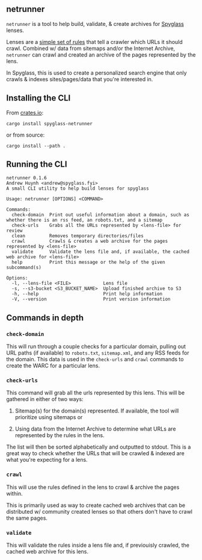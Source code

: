 ## netrunner

`netrunner` is a tool to help build, validate, & create archives for
[Spyglass][spyglass-link] lenses.

Lenses are a [simple set of rules][lens-docs] that tell a crawler which URLs it
should crawl. Combined w/ data from sitemaps and/or the Internet Archive, `netrunner`
can crawl and created an archive of the pages represented by the lens.

In Spyglass, this is used to create a personalized search engine that only crawls
& indexes sites/pages/data that you're interested in.

[spyglass-link]: https://github.com/a5huynh/spyglass
[lens-docs]: https://docs.spyglass.fyi/usage/lenses/index.html

## Installing the CLI

From [crates.io](https://crates.io/crates/spyglass-netrunner):
```
cargo install spyglass-netrunner
```

or from source:
```
cargo install --path .
```


## Running the CLI

```
netrunner 0.1.6
Andrew Huynh <andrew@spyglass.fyi>
A small CLI utility to help build lenses for spyglass

Usage: netrunner [OPTIONS] <COMMAND>

Commands:
  check-domain  Print out useful information about a domain, such as whether there is an rss feed, an robots.txt, and a sitemap
  check-urls    Grabs all the URLs represented by <lens-file> for review
  clean         Removes temporary directories/files
  crawl         Crawls & creates a web archive for the pages represented by <lens-file>
  validate      Validate the lens file and, if available, the cached web archive for <lens-file>
  help          Print this message or the help of the given subcommand(s)

Options:
  -l, --lens-file <FILE>            Lens file
  -s, --s3-bucket <S3_BUCKET_NAME>  Upload finished archive to S3
  -h, --help                        Print help information
  -V, --version                     Print version information
```


## Commands in depth

### `check-domain`
This will run through a couple checks for a particular domain, pulling out URL paths
(if available) to `robots.txt`, `sitemap.xml`, and any RSS feeds for the domain. This
data is used in the `check-urls` and `crawl` commands to create the WARC for a particular
lens.

### `check-urls`
This command will grab all the urls represented by this lens. This will be gathered
in either of two ways:

1. Sitemap(s) for the domain(s) represented. If available, the tool will prioritize
using sitemaps or

2. Using data from the Internet Archive to determine what URLs are represented by
the rules in the lens.

The list will then be sorted alphabetically and outputted to stdout. This is a great
way to check whether the URLs that will be crawled & indexed are what you're expecting
for a lens.


### `crawl`
This will use the rules defined in the lens to crawl & archive the pages within.

This is primarily used as way to create cached web archives that can be distributed w/
community created lenses so that others don't have to crawl the same pages.


### `validate`
This will validate the rules inside a lens file and, if previouisly crawled, the
cached web archive for this lens.